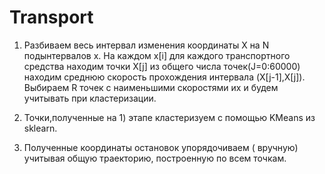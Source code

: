 # Transport

1) Разбиваем весь интервал изменения координаты X на N подынтервалов x.
На каждом x[i] для каждого транспортного средства находим точки X[j] из общего числа точек(J=0:60000) находим среднюю скорость прохождения
интервала (X[j-1],X[j]). Выбираем R точек с наименьшими скоростями их и будем учитывать при кластеризации.

2) Точки,полученные на 1) этапе кластеризуем с помощью KMeans из sklearn.
3) Полученные координаты остановок упорядочиваем ( вручную) учитывая общую траекторию, построенную по всем точкам.
